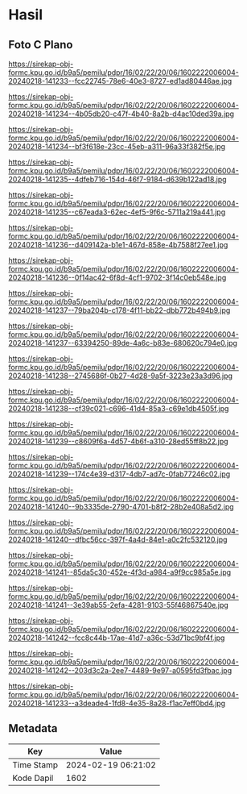 # Hasil

## Foto C Plano

https://sirekap-obj-formc.kpu.go.id/b9a5/pemilu/pdpr/16/02/22/20/06/1602222006004-20240218-141233--fcc22745-78e6-40e3-8727-ed1ad80446ae.jpg

https://sirekap-obj-formc.kpu.go.id/b9a5/pemilu/pdpr/16/02/22/20/06/1602222006004-20240218-141234--4b05db20-c47f-4b40-8a2b-d4ac10ded39a.jpg

https://sirekap-obj-formc.kpu.go.id/b9a5/pemilu/pdpr/16/02/22/20/06/1602222006004-20240218-141234--bf3f618e-23cc-45eb-a311-96a33f382f5e.jpg

https://sirekap-obj-formc.kpu.go.id/b9a5/pemilu/pdpr/16/02/22/20/06/1602222006004-20240218-141235--4dfeb716-154d-46f7-9184-d639b122ad18.jpg

https://sirekap-obj-formc.kpu.go.id/b9a5/pemilu/pdpr/16/02/22/20/06/1602222006004-20240218-141235--c67eada3-62ec-4ef5-9f6c-5711a219a441.jpg

https://sirekap-obj-formc.kpu.go.id/b9a5/pemilu/pdpr/16/02/22/20/06/1602222006004-20240218-141236--d409142a-b1e1-467d-858e-4b7588f27ee1.jpg

https://sirekap-obj-formc.kpu.go.id/b9a5/pemilu/pdpr/16/02/22/20/06/1602222006004-20240218-141236--0f14ac42-6f8d-4cf1-9702-3f14c0eb548e.jpg

https://sirekap-obj-formc.kpu.go.id/b9a5/pemilu/pdpr/16/02/22/20/06/1602222006004-20240218-141237--79ba204b-c178-4f11-bb22-dbb772b494b9.jpg

https://sirekap-obj-formc.kpu.go.id/b9a5/pemilu/pdpr/16/02/22/20/06/1602222006004-20240218-141237--63394250-89de-4a6c-b83e-680620c794e0.jpg

https://sirekap-obj-formc.kpu.go.id/b9a5/pemilu/pdpr/16/02/22/20/06/1602222006004-20240218-141238--2745686f-0b27-4d28-9a5f-3223e23a3d96.jpg

https://sirekap-obj-formc.kpu.go.id/b9a5/pemilu/pdpr/16/02/22/20/06/1602222006004-20240218-141238--cf39c021-c696-41d4-85a3-c69e1db4505f.jpg

https://sirekap-obj-formc.kpu.go.id/b9a5/pemilu/pdpr/16/02/22/20/06/1602222006004-20240218-141239--c8609f6a-4d57-4b6f-a310-28ed55ff8b22.jpg

https://sirekap-obj-formc.kpu.go.id/b9a5/pemilu/pdpr/16/02/22/20/06/1602222006004-20240218-141239--174c4e39-d317-4db7-ad7c-0fab77246c02.jpg

https://sirekap-obj-formc.kpu.go.id/b9a5/pemilu/pdpr/16/02/22/20/06/1602222006004-20240218-141240--9b3335de-2790-4701-b8f2-28b2e408a5d2.jpg

https://sirekap-obj-formc.kpu.go.id/b9a5/pemilu/pdpr/16/02/22/20/06/1602222006004-20240218-141240--dfbc56cc-397f-4a4d-84e1-a0c2fc532120.jpg

https://sirekap-obj-formc.kpu.go.id/b9a5/pemilu/pdpr/16/02/22/20/06/1602222006004-20240218-141241--85da5c30-452e-4f3d-a984-a9f9cc985a5e.jpg

https://sirekap-obj-formc.kpu.go.id/b9a5/pemilu/pdpr/16/02/22/20/06/1602222006004-20240218-141241--3e39ab55-2efa-4281-9103-55f46867540e.jpg

https://sirekap-obj-formc.kpu.go.id/b9a5/pemilu/pdpr/16/02/22/20/06/1602222006004-20240218-141242--fcc8c44b-17ae-41d7-a36c-53d71bc9bf4f.jpg

https://sirekap-obj-formc.kpu.go.id/b9a5/pemilu/pdpr/16/02/22/20/06/1602222006004-20240218-141242--203d3c2a-2ee7-4489-9e97-a0595fd3fbac.jpg

https://sirekap-obj-formc.kpu.go.id/b9a5/pemilu/pdpr/16/02/22/20/06/1602222006004-20240218-141233--a3deade4-1fd8-4e35-8a28-f1ac7eff0bd4.jpg


## Metadata

| Key        | Value               |
| ---------- | ------------------- |
| Time Stamp | 2024-02-19 06:21:02 |
| Kode Dapil | 1602                |



